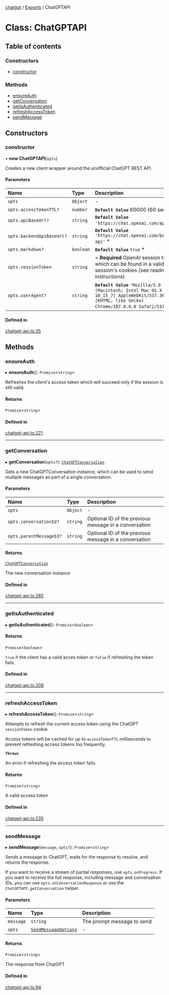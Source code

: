 [chatgpt](../readme.md) / [Exports](../modules.md) / ChatGPTAPI

# Class: ChatGPTAPI

## Table of contents

### Constructors

- [constructor](ChatGPTAPI.md#constructor)

### Methods

- [ensureAuth](ChatGPTAPI.md#ensureauth)
- [getConversation](ChatGPTAPI.md#getconversation)
- [getIsAuthenticated](ChatGPTAPI.md#getisauthenticated)
- [refreshAccessToken](ChatGPTAPI.md#refreshaccesstoken)
- [sendMessage](ChatGPTAPI.md#sendmessage)

## Constructors

### constructor

• **new ChatGPTAPI**(`opts`)

Creates a new client wrapper around the unofficial ChatGPT REST API.

#### Parameters

| Name | Type | Description |
| :------ | :------ | :------ |
| `opts` | `Object` | - |
| `opts.accessTokenTTL?` | `number` | **`Default Value`**  60000 (60 seconds) |
| `opts.apiBaseUrl?` | `string` | **`Default Value`**  `'https://chat.openai.com/api'` * |
| `opts.backendApiBaseUrl?` | `string` | **`Default Value`**  `'https://chat.openai.com/backend-api'` * |
| `opts.markdown?` | `boolean` | **`Default Value`**  `true` * |
| `opts.sessionToken` | `string` | = **Required** OpenAI session token which can be found in a valid session's cookies (see readme for instructions) |
| `opts.userAgent?` | `string` | **`Default Value`**  `'Mozilla/5.0 (Macintosh; Intel Mac OS X 10_15_7) AppleWebKit/537.36 (KHTML, like Gecko) Chrome/107.0.0.0 Safari/537.36'` * |

#### Defined in

[chatgpt-api.ts:35](https://github.com/transitive-bullshit/chatgpt-api/blob/20c376e/src/chatgpt-api.ts#L35)

## Methods

### ensureAuth

▸ **ensureAuth**(): `Promise`<`string`\>

Refreshes the client's access token which will succeed only if the session
is still valid.

#### Returns

`Promise`<`string`\>

#### Defined in

[chatgpt-api.ts:221](https://github.com/transitive-bullshit/chatgpt-api/blob/20c376e/src/chatgpt-api.ts#L221)

___

### getConversation

▸ **getConversation**(`opts?`): [`ChatGPTConversation`](ChatGPTConversation.md)

Gets a new ChatGPTConversation instance, which can be used to send multiple
messages as part of a single conversation.

#### Parameters

| Name | Type | Description |
| :------ | :------ | :------ |
| `opts` | `Object` | - |
| `opts.conversationId?` | `string` | Optional ID of the previous message in a conversation |
| `opts.parentMessageId?` | `string` | Optional ID of the previous message in a conversation |

#### Returns

[`ChatGPTConversation`](ChatGPTConversation.md)

The new conversation instance

#### Defined in

[chatgpt-api.ts:285](https://github.com/transitive-bullshit/chatgpt-api/blob/20c376e/src/chatgpt-api.ts#L285)

___

### getIsAuthenticated

▸ **getIsAuthenticated**(): `Promise`<`boolean`\>

#### Returns

`Promise`<`boolean`\>

`true` if the client has a valid acces token or `false` if refreshing
the token fails.

#### Defined in

[chatgpt-api.ts:208](https://github.com/transitive-bullshit/chatgpt-api/blob/20c376e/src/chatgpt-api.ts#L208)

___

### refreshAccessToken

▸ **refreshAccessToken**(): `Promise`<`string`\>

Attempts to refresh the current access token using the ChatGPT
`sessionToken` cookie.

Access tokens will be cached for up to `accessTokenTTL` milliseconds to
prevent refreshing access tokens too frequently.

**`Throws`**

An error if refreshing the access token fails.

#### Returns

`Promise`<`string`\>

A valid access token

#### Defined in

[chatgpt-api.ts:235](https://github.com/transitive-bullshit/chatgpt-api/blob/20c376e/src/chatgpt-api.ts#L235)

___

### sendMessage

▸ **sendMessage**(`message`, `opts?`): `Promise`<`string`\>

Sends a message to ChatGPT, waits for the response to resolve, and returns
the response.

If you want to receive a stream of partial responses, use `opts.onProgress`.
If you want to receive the full response, including message and conversation IDs,
you can use `opts.onConversationResponse` or use the `ChatGPTAPI.getConversation`
helper.

#### Parameters

| Name | Type | Description |
| :------ | :------ | :------ |
| `message` | `string` | The prompt message to send |
| `opts` | [`SendMessageOptions`](../modules.md#sendmessageoptions) | - |

#### Returns

`Promise`<`string`\>

The response from ChatGPT

#### Defined in

[chatgpt-api.ts:94](https://github.com/transitive-bullshit/chatgpt-api/blob/20c376e/src/chatgpt-api.ts#L94)
